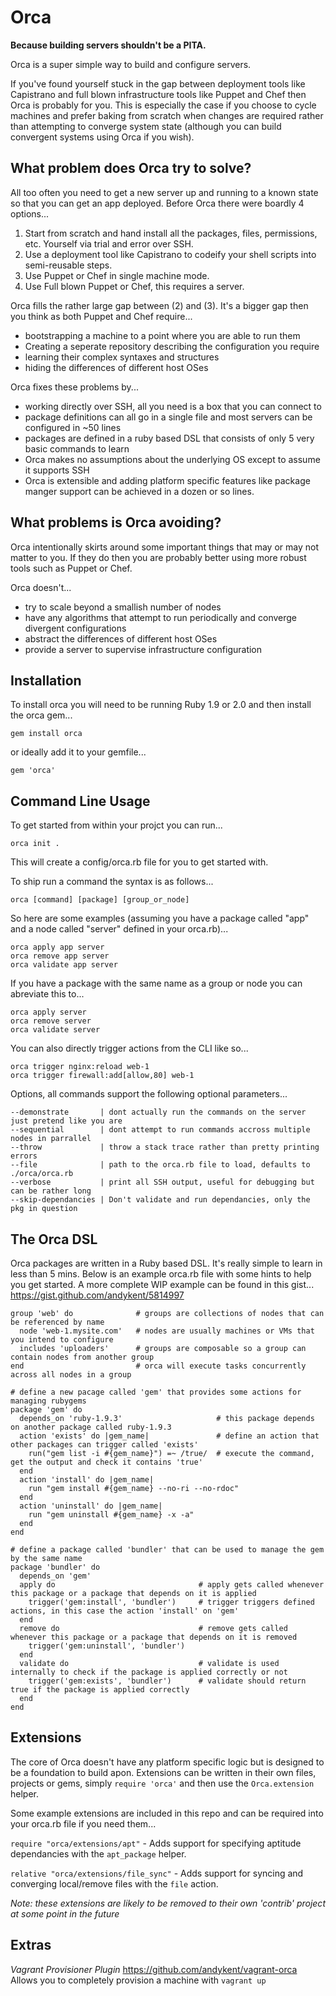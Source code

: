 Orca
====

**Because building servers shouldn't be a PITA.**

Orca is a super simple way to build and configure servers.

If you've found yourself stuck in the gap between deployment tools like Capistrano and full blown infrastructure tools like Puppet and Chef then Orca is probably for you. This is especially the case if you choose to cycle machines and prefer baking from scratch when changes are required rather than attempting to converge system state (although you can build convergent systems using Orca if you wish).


What problem does Orca try to solve?
------------------------------------

All too often you need to get a new server up and running to a known state so that you can get an app deployed. Before Orca there were boardly 4 options...

1. Start from scratch and hand install all the packages, files, permissions, etc. Yourself via trial and error over SSH.
2. Use a deployment tool like Capistrano to codeify your shell scripts into semi-reusable steps.
3. Use Puppet or Chef in single machine mode.
4. Use Full blown Puppet or Chef, this requires a server.

Orca fills the rather large gap between (2) and (3). It's a bigger gap then you think as both Puppet and Chef require...

- bootstrapping a machine to a point where you are able to run them
- Creating a seperate repository describing the configuration you require
- learning their complex syntaxes and structures
- hiding the differences of different host OSes

Orca fixes these problems by...

- working directly over SSH, all you need is a box that you can connect to
- package definitions can all go in a single file and most servers can be configured in ~50 lines
- packages are defined in a ruby based DSL that consists of only 5 very basic commands to learn
- Orca makes no assumptions about the underlying OS except to assume it supports SSH
- Orca is extensible and adding platform specific features like package manger support can be achieved in a dozen or so lines.


What problems is Orca avoiding?
-------------------------------

Orca intentionally skirts around some important things that may or may not matter to you. If they do then you are probably better using more robust tools such as Puppet or Chef.

Orca doesn't...

- try to scale beyond a smallish number of nodes
- have any algorithms that attempt to run periodically and converge divergent configurations
- abstract the differences of different host OSes
- provide a server to supervise infrastructure configuration


Installation
------------

To install orca you will need to be running Ruby 1.9 or 2.0 and then install the orca gem...

    gem install orca

or ideally add it to your gemfile...

    gem 'orca'


Command Line Usage
------------------

To get started from within your projct you can run...

    orca init .

This will create a config/orca.rb file for you to get started with.

To ship run a command the syntax is as follows...

    orca [command] [package] [group_or_node]

So here are some examples (assuming you have a package called "app" and a node called "server" defined in your orca.rb)...

    orca apply app server
    orca remove app server
    orca validate app server

If you have a package with the same name as a group or node you can abreviate this to...

    orca apply server
    orca remove server
    orca validate server

You can also directly trigger actions from the CLI like so...

    orca trigger nginx:reload web-1
    orca trigger firewall:add[allow,80] web-1

Options, all commands support the following optional parameters...

    --demonstrate       | dont actually run the commands on the server just pretend like you are
    --sequential        | dont attempt to run commands accross multiple nodes in parrallel
    --throw             | throw a stack trace rather than pretty printing errors
    --file              | path to the orca.rb file to load, defaults to ./orca/orca.rb
    --verbose           | print all SSH output, useful for debugging but can be rather long
    --skip-dependancies | Don't validate and run dependancies, only the pkg in question


The Orca DSL
------------

Orca packages are written in a Ruby based DSL. It's really simple to learn in less than 5 mins. Below is an example orca.rb file with some hints to help you get started. A more complete WIP example can be found in this gist... https://gist.github.com/andykent/5814997

    group 'web' do              # groups are collections of nodes that can be referenced by name
      node 'web-1.mysite.com'   # nodes are usually machines or VMs that you intend to configure
      includes 'uploaders'      # groups are composable so a group can contain nodes from another group
    end                         # orca will execute tasks concurrently across all nodes in a group

    # define a new pacage called 'gem' that provides some actions for managing rubygems
    package 'gem' do
      depends_on 'ruby-1.9.3'                     # this package depends on another package called ruby-1.9.3
      action 'exists' do |gem_name|               # define an action that other packages can trigger called 'exists'
        run("gem list -i #{gem_name}") =~ /true/  # execute the command, get the output and check it contains 'true'
      end
      action 'install' do |gem_name|
        run "gem install #{gem_name} --no-ri --no-rdoc"
      end
      action 'uninstall' do |gem_name|
        run "gem uninstall #{gem_name} -x -a"
      end
    end

    # define a package called 'bundler' that can be used to manage the gem by the same name
    package 'bundler' do
      depends_on 'gem'
      apply do                                # apply gets called whenever this package or a package that depends on it is applied
        trigger('gem:install', 'bundler')     # trigger triggers defined actions, in this case the action 'install' on 'gem'
      end
      remove do                               # remove gets called whenever this package or a package that depends on it is removed
        trigger('gem:uninstall', 'bundler')
      end
      validate do                             # validate is used internally to check if the package is applied correctly or not
        trigger('gem:exists', 'bundler')      # validate should return true if the package is applied correctly
      end
    end



Extensions
----------

The core of Orca doesn't have any platform specific logic but is designed to be a foundation to build apon. Extensions can be written in their own files, projects or gems, simply `require 'orca'` and then use the `Orca.extension` helper.

Some example extensions are included in this repo and can be required into your orca.rb file if you need them...

`require "orca/extensions/apt"` - Adds support for specifying aptitude dependancies with the `apt_package` helper.

`relative "orca/extensions/file_sync"` - Adds support for syncing and converging local/remove files with the `file` action.

*Note: these extensions are likely to be removed to their own 'contrib' project at some point in the future*

Extras
------

*Vagrant Provisioner Plugin*
https://github.com/andykent/vagrant-orca
Allows you to completely provision a machine with `vagrant up`
